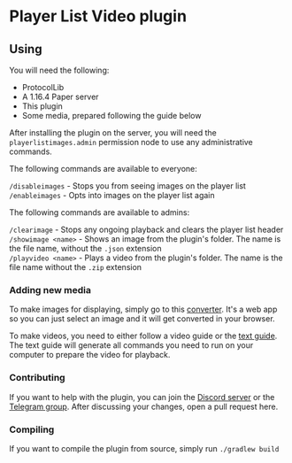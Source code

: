 # Player List Video plugin

## Using

You will need the following: 
- ProtocolLib
- A 1.16.4 Paper server
- This plugin
- Some media, prepared following the guide below

After installing the plugin on the server, you will need the `playerlistimages.admin` permission node to use any administrative commands.

The following commands are available to everyone:

`/disableimages` - Stops you from seeing images on the player list  
`/enableimages` - Opts into images on the player list again  

The following commands are available to admins:

`/clearimage` - Stops any ongoing playback and clears the player list header  
`/showimage <name>` - Shows an image from the plugin's folder. The name is the file name, without the `.json` extension  
`/playvideo <name>` - Plays a video from the plugin's folder. The name is the file name without the `.zip` extension

### Adding new media

To make images for displaying, simply go to this [converter](https://rph.space/minecrafttext/image.html). It's a web app so you can just select an image and it will get converted in your browser.

To make videos, you need to either follow a video guide or the [text guide](https://rph.space/minecrafttext/video.html). The text guide will generate all commands you need to run on your computer to prepare the video for playback.


### Contributing

If you want to help with the plugin, you can join the [Discord server](https://discord.gg/uRRypMxST4) or the [Telegram group](https://t.me/froggumproductionsgroup).
After discussing your changes, open a pull request here.

### Compiling

If you want to compile the plugin from source, simply run `./gradlew build`